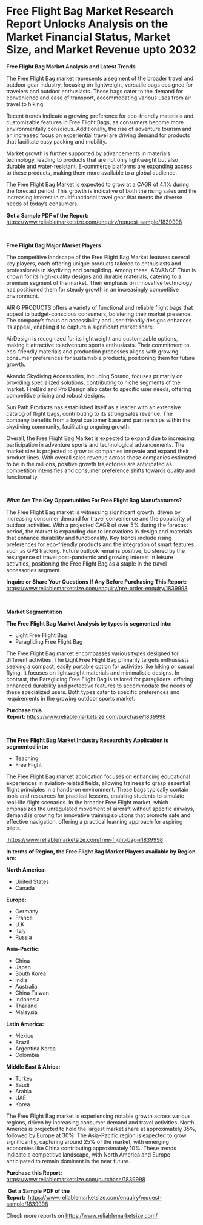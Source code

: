 <p><h1>Free Flight Bag Market Research Report Unlocks Analysis on the Market Financial Status, Market Size, and Market Revenue upto 2032</h1></p><p><strong>Free Flight Bag Market Analysis and Latest Trends</strong></p>
<p><p>The Free Flight Bag market represents a segment of the broader travel and outdoor gear industry, focusing on lightweight, versatile bags designed for travelers and outdoor enthusiasts. These bags cater to the demand for convenience and ease of transport, accommodating various uses from air travel to hiking.</p><p>Recent trends indicate a growing preference for eco-friendly materials and customizable features in Free Flight Bags, as consumers become more environmentally conscious. Additionally, the rise of adventure tourism and an increased focus on experiential travel are driving demand for products that facilitate easy packing and mobility.</p><p>Market growth is further supported by advancements in materials technology, leading to products that are not only lightweight but also durable and water-resistant. E-commerce platforms are expanding access to these products, making them more available to a global audience. </p><p>The Free Flight Bag Market is expected to grow at a CAGR of 4.1% during the forecast period. This growth is indicative of both the rising sales and the increasing interest in multifunctional travel gear that meets the diverse needs of today’s consumers.</p></p>
<p><strong>Get a Sample PDF of the Report:&nbsp;</strong> <a href="https://www.reliablemarketsize.com/enquiry/request-sample/1839998?utm_campaign=1901&utm_medium=2&utm_source=Github&utm_content=ia&utm_term=07022025&utm_id=free-flight-bag">https://www.reliablemarketsize.com/enquiry/request-sample/1839998</a></p>
<p>&nbsp;</p>
<p><strong>Free Flight Bag Major Market Players</strong></p>
<p><p>The competitive landscape of the Free Flight Bag Market features several key players, each offering unique products tailored to enthusiasts and professionals in skydiving and paragliding. Among these, ADVANCE Thun is known for its high-quality designs and durable materials, catering to a premium segment of the market. Their emphasis on innovative technology has positioned them for steady growth in an increasingly competitive environment.</p><p>AIR G PRODUCTS offers a variety of functional and reliable flight bags that appeal to budget-conscious consumers, bolstering their market presence. The company’s focus on accessibility and user-friendly designs enhances its appeal, enabling it to capture a significant market share. </p><p>AirDesign is recognized for its lightweight and customizable options, making it attractive to adventure sports enthusiasts. Their commitment to eco-friendly materials and production processes aligns with growing consumer preferences for sustainable products, positioning them for future growth.</p><p>Akando Skydiving Accessories, including Sorano, focuses primarily on providing specialized solutions, contributing to niche segments of the market. FireBird and Pro Design also cater to specific user needs, offering competitive pricing and robust designs.</p><p>Sun Path Products has established itself as a leader with an extensive catalog of flight bags, contributing to its strong sales revenue. The company benefits from a loyal customer base and partnerships within the skydiving community, facilitating ongoing growth.</p><p>Overall, the Free Flight Bag Market is expected to expand due to increasing participation in adventure sports and technological advancements. The market size is projected to grow as companies innovate and expand their product lines. With overall sales revenue across these companies estimated to be in the millions, positive growth trajectories are anticipated as competition intensifies and consumer preference shifts towards quality and functionality.</p></p>
<p>&nbsp;</p>
<p><strong>What Are The Key Opportunities For Free Flight Bag Manufacturers?</strong></p>
<p><p>The Free Flight Bag market is witnessing significant growth, driven by increasing consumer demand for travel convenience and the popularity of outdoor activities. With a projected CAGR of over 5% during the forecast period, the market is expanding due to innovations in design and materials that enhance durability and functionality. Key trends include rising preferences for eco-friendly products and the integration of smart features, such as GPS tracking. Future outlook remains positive, bolstered by the resurgence of travel post-pandemic and growing interest in leisure activities, positioning the Free Flight Bag as a staple in the travel accessories segment.</p></p>
<p><strong>Inquire or Share Your Questions If Any Before Purchasing This Report:</strong> <a href="https://www.reliablemarketsize.com/enquiry/pre-order-enquiry/1839998?utm_campaign=1901&utm_medium=2&utm_source=Github&utm_content=ia&utm_term=07022025&utm_id=free-flight-bag">https://www.reliablemarketsize.com/enquiry/pre-order-enquiry/1839998</a></p>
<p>&nbsp;</p>
<p><strong>Market Segmentation</strong></p>
<p><strong>The Free Flight Bag Market Analysis by types is segmented into:</strong></p>
<p><ul><li>Light Free Flight Bag</li><li>Paragliding Free Flight Bag</li></ul></p>
<p><p>The Free Flight Bag market encompasses various types designed for different activities. The Light Free Flight Bag primarily targets enthusiasts seeking a compact, easily portable option for activities like hiking or casual flying. It focuses on lightweight materials and minimalistic designs. In contrast, the Paragliding Free Flight Bag is tailored for paragliders, offering enhanced durability and protective features to accommodate the needs of these specialized users. Both types cater to specific preferences and requirements in the growing outdoor sports market.</p></p>
<p><strong>Purchase this Report:&nbsp;</strong><a href="https://www.reliablemarketsize.com/purchase/1839998?utm_campaign=1901&utm_medium=2&utm_source=Github&utm_content=ia&utm_term=07022025&utm_id=free-flight-bag">https://www.reliablemarketsize.com/purchase/1839998</a></p>
<p>&nbsp;</p>
<p><strong>The Free Flight Bag Market Industry Research by Application is segmented into:</strong></p>
<p><ul><li>Teaching</li><li>Free Flight</li></ul></p>
<p><p>The Free Flight Bag market application focuses on enhancing educational experiences in aviation-related fields, allowing trainees to grasp essential flight principles in a hands-on environment. These bags typically contain tools and resources for practical lessons, enabling students to simulate real-life flight scenarios. In the broader Free Flight market, which emphasizes the unregulated movement of aircraft without specific airways, demand is growing for innovative training solutions that promote safe and effective navigation, offering a practical learning approach for aspiring pilots.</p></p>
<p><a href="https://www.reliablemarketsize.com/free-flight-bag-r1839998?utm_campaign=1901&utm_medium=2&utm_source=Github&utm_content=ia&utm_term=07022025&utm_id=free-flight-bag">&nbsp;https://www.reliablemarketsize.com/free-flight-bag-r1839998</a></p>
<p><strong>In terms of Region, the Free Flight Bag Market Players available by Region are:</strong></p>
<p>
    <p> <strong> North America: </strong>
        <ul>
            <li>United States</li>
            <li>Canada</li>
        </ul>
        </p> 
    <p> <strong> Europe: </strong>
        <ul>
            <li>Germany</li>
            <li>France</li>
            <li>U.K.</li>
            <li>Italy</li>
            <li>Russia</li>
        </ul>
        </p> 
    <p> <strong> Asia-Pacific: </strong>
        <ul>
            <li>China</li>
            <li>Japan</li>
            <li>South Korea</li>
            <li>India</li>
            <li>Australia</li>
            <li>China Taiwan</li>
            <li>Indonesia</li>
            <li>Thailand</li>
            <li>Malaysia</li>
        </ul>
        </p> 
    <p> <strong> Latin America: </strong>
        <ul>
            <li>Mexico</li>
            <li>Brazil</li>
            <li>Argentina Korea</li>
            <li>Colombia</li>
        </ul>
        </p> 
    <p> <strong> Middle East & Africa: </strong>
        <ul>
            <li>Turkey</li>
            <li>Saudi</li>
            <li>Arabia</li>
            <li>UAE</li>
            <li>Korea</li>
        </ul>
    </p>
    </p>
<p><p>The Free Flight Bag market is experiencing notable growth across various regions, driven by increasing consumer demand and travel activities. North America is projected to hold the largest market share at approximately 35%, followed by Europe at 30%. The Asia-Pacific region is expected to grow significantly, capturing around 25% of the market, with emerging economies like China contributing approximately 10%. These trends indicate a competitive landscape, with North America and Europe anticipated to remain dominant in the near future.</p></p>
<p><strong>Purchase this Report: </strong><a href="https://www.reliablemarketsize.com/purchase/1839998?utm_campaign=1901&utm_medium=2&utm_source=Github&utm_content=ia&utm_term=07022025&utm_id=free-flight-bag">https://www.reliablemarketsize.com/purchase/1839998</a></p>
<p>&nbsp;<strong>Get a Sample PDF of the Report:&nbsp;&nbsp;</strong><a href="https://www.reliablemarketsize.com/enquiry/request-sample/1839998?utm_campaign=1901&utm_medium=2&utm_source=Github&utm_content=ia&utm_term=07022025&utm_id=free-flight-bag">https://www.reliablemarketsize.com/enquiry/request-sample/1839998</a></p>
<p><strong></strong></p>
<p>Check more reports on <a href="https://www.reliablemarketsize.com/?utm_campaign=1901&utm_medium=2&utm_source=Github&utm_content=ia&utm_term=07022025&utm_id=free-flight-bag">https://www.reliablemarketsize.com/</a></p>